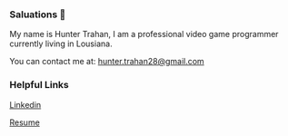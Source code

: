### Saluations 👋

My name is Hunter Trahan, I am a professional video game programmer currently living in Lousiana.

You can contact me at: hunter.trahan28@gmail.com

### Helpful Links
[Linkedin](linkedin.com/in/hunter-trahan-b7a951193)

[Resume](github.com/HunterTrahan/HunterTrahan/blob/main/Resume.pdf)

<!--
**HunterTrahan/HunterTrahan** is a ✨ _special_ ✨ repository because its `README.md` (this file) appears on your GitHub profile.

Here are some ideas to get you started:

- 🔭 I’m currently working on ...
- 🌱 I’m currently learning ...
- 👯 I’m looking to collaborate on ...
- 🤔 I’m looking for help with ...
- 💬 Ask me about ...
- 📫 How to reach me: ...
- 😄 Pronouns: ...
- ⚡ Fun fact: ...
-->
